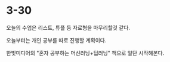 # **3-30**

오늘의 수업은 리스트, 튜플 등 자료형을 마무리할것 같다.

오늘부터는 개인 공부를 따로 진행할 계획이다.

한빛미디어의 "혼자 공부하는 머신러닝+딥러닝" 책으로 일단 시작해본다.



